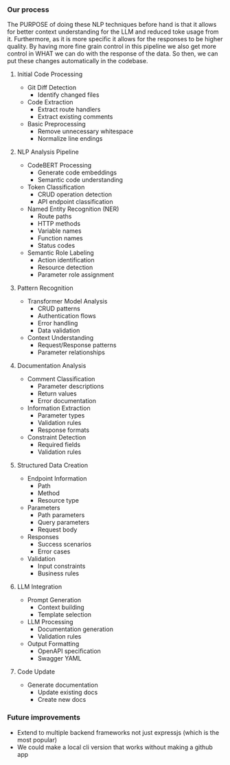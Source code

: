 ### Our process

The PURPOSE of doing these NLP techniques before hand is that it allows for better context understanding for the LLM and reduced toke usage from it. Furthermore, as it is more specific it allows for the responses to be higher quality. By having more fine grain control in this pipeline we also get more control in WHAT we can do with the response of the data. So then, we can put these changes automatically in the codebase.

1. Initial Code Processing

   - Git Diff Detection
     - Identify changed files
   - Code Extraction
     - Extract route handlers
     - Extract existing comments
   - Basic Preprocessing
     - Remove unnecessary whitespace
     - Normalize line endings

2. NLP Analysis Pipeline

   - CodeBERT Processing
     - Generate code embeddings
     - Semantic code understanding
   - Token Classification
     - CRUD operation detection
     - API endpoint classification
   - Named Entity Recognition (NER)
     - Route paths
     - HTTP methods
     - Variable names
     - Function names
     - Status codes
   - Semantic Role Labeling
     - Action identification
     - Resource detection
     - Parameter role assignment

3. Pattern Recognition

   - Transformer Model Analysis
     - CRUD patterns
     - Authentication flows
     - Error handling
     - Data validation
   - Context Understanding
     - Request/Response patterns
     - Parameter relationships

4. Documentation Analysis

   - Comment Classification
     - Parameter descriptions
     - Return values
     - Error documentation
   - Information Extraction
     - Parameter types
     - Validation rules
     - Response formats
   - Constraint Detection
     - Required fields
     - Validation rules

5. Structured Data Creation

   - Endpoint Information
     - Path
     - Method
     - Resource type
   - Parameters
     - Path parameters
     - Query parameters
     - Request body
   - Responses
     - Success scenarios
     - Error cases
   - Validation
     - Input constraints
     - Business rules

6. LLM Integration

   - Prompt Generation
     - Context building
     - Template selection
   - LLM Processing
     - Documentation generation
     - Validation rules
   - Output Formatting
     - OpenAPI specification
     - Swagger YAML

7. Code Update
   - Generate documentation
     - Update existing docs
     - Create new docs

### Future improvements

- Extend to multiple backend frameworks not just expressjs (which is the most popular)
- We could make a local cli version that works without making a github app